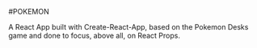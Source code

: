#POKEMON

A React App built with Create-React-App, based on the Pokemon Desks game and done to focus, above all,
on React Props.